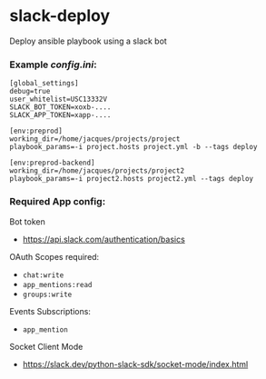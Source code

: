 # slack-deploy
Deploy ansible playbook using a slack bot

### Example *config.ini*:

```
[global_settings]
debug=true
user_whitelist=USC13332V
SLACK_BOT_TOKEN=xoxb-....
SLACK_APP_TOKEN=xapp-....

[env:preprod]
working_dir=/home/jacques/projects/project
playbook_params=-i project.hosts project.yml -b --tags deploy

[env:preprod-backend]
working_dir=/home/jacques/projects/project2
playbook_params=-i project2.hosts project2.yml --tags deploy
```

### Required App config:


Bot token
  - https://api.slack.com/authentication/basics

OAuth Scopes required:
  - `chat:write`
  - `app_mentions:read`
  - `groups:write`

Events Subscriptions:
  -   `app_mention`

Socket Client Mode
  - https://slack.dev/python-slack-sdk/socket-mode/index.html
